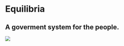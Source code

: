 <html>  
    <head>
     <link rel="stylesheet" href="main.css">
    </head>   
    <body>
        <h1>Equilibria</h1>
        <h2>A goverment system for the people.</h2>
        <img src="img\temp1.png" >
    </body>    
</html>